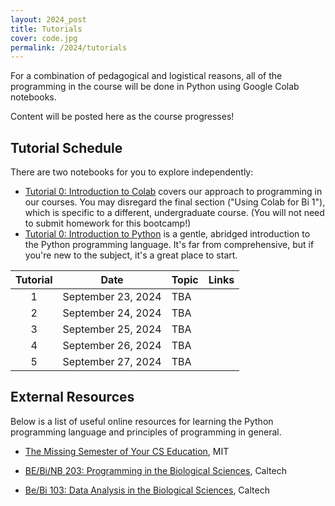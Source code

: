 ```yaml
---
layout: 2024_post
title: Tutorials
cover: code.jpg
permalink: /2024/tutorials
---
```


For a combination of pedagogical and logistical reasons, all of the programming in the course will be done in Python using Google Colab notebooks.

Content will be posted here as the course progresses!

## Tutorial Schedule
There are two notebooks for you to explore independently:
- [Tutorial 0: Introduction to Colab](https://colab.research.google.com/drive/1fq_HaiuYb1L18uGcoA3eGs6taiUafR-6?usp=sharing) covers our approach to programming in our courses.
You may disregard the final section ("Using Colab for Bi 1"), which is specific to a different, undergraduate course.
(You will not need to submit homework for this bootcamp!)
- [Tutorial 0: Introduction to Python](https://colab.research.google.com/drive/1WGEmPLcuYrGZ7IfvKAqWjRi7yTrTx6k9?usp=sharing) is a gentle, abridged introduction to the Python programming language.
It's far from comprehensive, but if you're new to the subject, it's a great place to start.

| Tutorial | Date | Topic | Links |
| :--: | -- | -- | -- |
| 1 | September 23, 2024 | TBA | |
| 2 | September 24, 2024 | TBA | |
| 3 | September 25, 2024 | TBA | | 
| 4 | September 26, 2024 | TBA | |
| 5 | September 27, 2024 | TBA | |

## External Resources

Below is a list of useful online resources for learning the Python programming language and principles of programming in general.

* [The Missing Semester of Your CS Education](https://missing.csail.mit.edu/), MIT

* [BE/Bi/NB 203: Programming in the Biological Sciences](http://justinbois.github.io/bootcamp/2016/), Caltech

* [Be/Bi 103: Data Analysis in the Biological Sciences](http://www.bebi103.caltech.edu), Caltech
